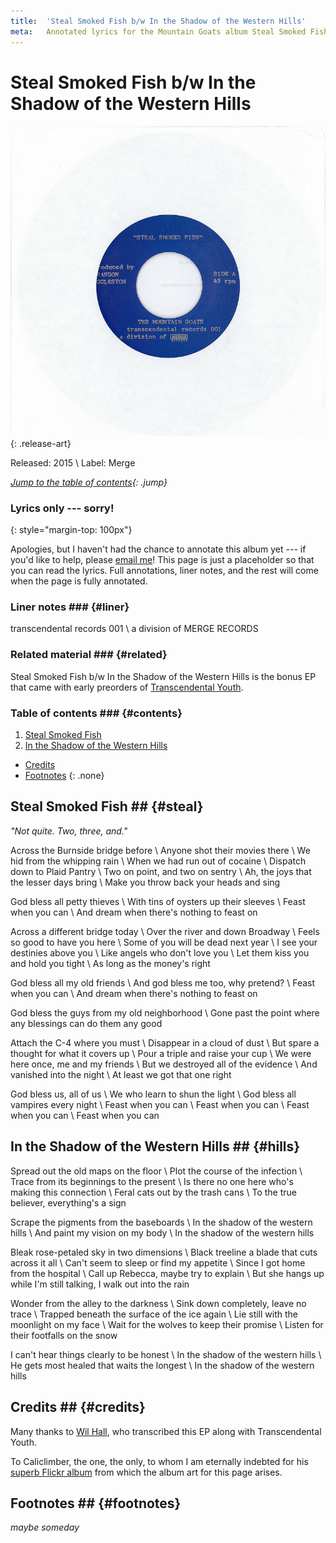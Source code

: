 ```yaml
---
title:  'Steal Smoked Fish b/w In the Shadow of the Western Hills'
meta:   Annotated lyrics for the Mountain Goats album Steal Smoked Fish b/w In the Shadow of the Western Hills.
---
```


# Steal Smoked Fish b/w In the Shadow of the Western Hills #

![Steal Smoked Fish b/w In the Shadow of the Western Hills](media/steal.jpg)
{: .release-art}

Released: 2015 \\
Label: Merge

*[Jump to the table of contents](#contents){: .jump}*


### Lyrics only --- sorry! ###
{: style="margin-top: 100px"}

Apologies, but I haven't had the chance to annotate this album yet --- if
you'd like to help, please [email me](../about.html#contact)! This page is
just a placeholder so that you can read the lyrics. Full annotations, liner
notes, and the rest will come when the page is fully annotated.


### Liner notes ### {#liner}

transcendental records 001 \\
a division of MERGE RECORDS

### Related material ### {#related}

Steal Smoked Fish b/w In the Shadow of the Western Hills is the bonus EP that
came with early preorders of [Transcendental Youth](youth.html).

### Table of contents ### {#contents}

1. [Steal Smoked Fish](#steal)
2. [In the Shadow of the Western Hills](#hills)

* [Credits](#credits)
* [Footnotes](#footnotes)
{: .none}


## Steal Smoked Fish ## {#steal}

*"Not quite. Two, three, and."*

Across the Burnside bridge before \\
Anyone shot their movies there \\
We hid from the whipping rain \\
When we had run out of cocaine \\
Dispatch down to Plaid Pantry \\
Two on point, and two on sentry \\
Ah, the joys that the lesser days bring \\
Make you throw back your heads and sing

God bless all petty thieves \\
With tins of oysters up their sleeves \\
Feast when you can \\
And dream when there's nothing to feast on

Across a different bridge today \\
Over the river and down Broadway \\
Feels so good to have you here \\
Some of you will be dead next year \\
I see your destinies above you \\
Like angels who don't love you \\
Let them kiss you and hold you tight \\
As long as the money's right

God bless all my old friends \\
And god bless me too, why pretend? \\
Feast when you can \\
And dream when there's nothing to feast on

God bless the guys from my old neighborhood \\
Gone past the point where any blessings can do them any good

Attach the C-4 where you must \\
Disappear in a cloud of dust \\
But spare a thought for what it covers up \\
Pour a triple and raise your cup \\
We were here once, me and my friends \\
But we destroyed all of the evidence \\
And vanished into the night \\
At least we got that one right

God bless us, all of us \\
We who learn to shun the light \\
God bless all vampires every night \\
Feast when you can \\
Feast when you can \\
Feast when you can \\
Feast when you can


## In the Shadow of the Western Hills ## {#hills}

Spread out the old maps on the floor \\
Plot the course of the infection \\
Trace from its beginnings to the present \\
Is there no one here who's making this connection \\
Feral cats out by the trash cans \\
To the true believer, everything's a sign

Scrape the pigments from the baseboards \\
In the shadow of the western hills \\
And paint my vision on my body \\
In the shadow of the western hills

Bleak rose-petaled sky in two dimensions \\
Black treeline a blade that cuts across it all \\
Can't seem to sleep or find my appetite \\
Since I got home from the hospital \\
Call up Rebecca, maybe try to explain \\
But she hangs up while I'm still talking, I walk out into the rain

Wonder from the alley to the darkness \\
Sink down completely, leave no trace \\
Trapped beneath the surface of the ice again \\
Lie still with the moonlight on my face \\
Wait for the wolves to keep their promise \\
Listen for their footfalls on the snow

I can't hear things clearly to be honest \\
In the shadow of the western hills \\
He gets most healed that waits the longest \\
In the shadow of the western hills


## Credits ## {#credits}

Many thanks to [Wil Hall](http://wilhall.com), who transcribed this EP along
with Transcendental Youth.

To Caliclimber, the one, the only, to whom I am eternally indebted for his
[superb Flickr
album](https://www.flickr.com/photos/caliclimber/sets/72157604433641001/) from
which the album art for this page arises.

## Footnotes ## {#footnotes}

*maybe someday*

